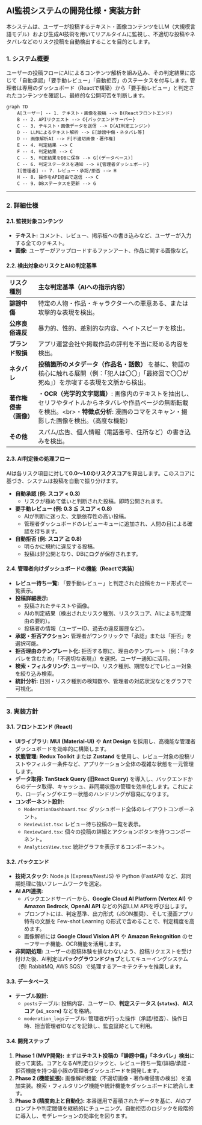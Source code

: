 ## **AI監視システムの開発仕様・実装方針**

本システムは、ユーザーが投稿するテキスト・画像コンテンツをLLM（大規模言語モデル）および生成AI技術を用いてリアルタイムに監視し、不適切な投稿やネタバレなどのリスク投稿を自動検出することを目的とします。

### **1. システム概要**

ユーザーの投稿フローにAIによるコンテンツ解析を組み込み、その判定結果に応じて「自動承認」「要手動レビュー」「自動拒否」のステータスを付与します。管理者は専用のダッシュボード（Reactで構築）から「要手動レビュー」と判定されたコンテンツを確認し、最終的な公開可否を判断します。

```mermaid
graph TD
    A[ユーザー] -- 1. テキスト・画像を投稿 --> B(Reactフロントエンド)
    B -- 2. APIリクエスト --> C{バックエンドサーバー}
    C -- 3. テキスト・画像データを送信 --> D(AI判定エンジン)
    D -- LLMによるテキスト解析 --> E[誹謗中傷・ネタバレ等]
    D -- 画像解析AI --> F[不適切画像・著作権]
    E -- 4. 判定結果 --> C
    F -- 4. 判定結果 --> C
    C -- 5. 判定結果をDBに保存 --> G[(データベース)]
    C -- 6. 判定ステータスを通知 --> H{管理者ダッシュボード}
    I[管理者] -- 7. レビュー・承認/拒否 --> H
    H -- 8. 操作をAPI経由で送信 --> C
    C -- 9. DBステータスを更新 --> G
```

-----

### **2. 詳細仕様**

#### **2.1. 監視対象コンテンツ**

  * **テキスト:** コメント、レビュー、掲示板への書き込みなど、ユーザーが入力する全てのテキスト。
  * **画像:** ユーザーがアップロードするファンアート、作品に関する画像など。

#### **2.2. 検出対象のリスクとAIの判定基準**

| リスク種別 | 主な判定基準（AIへの指示内容） |
| :--- | :--- |
| **誹謗中傷** | 特定の人物・作品・キャラクターへの悪意ある、または攻撃的な表現を検出。 |
| **公序良俗違反** | 暴力的、性的、差別的な内容、ヘイトスピーチを検出。 |
| **ブランド毀損** | アプリ運営会社や掲載作品の評判を不当に貶める内容を検出。 |
| **ネタバレ** | **投稿箇所のメタデータ（作品名・話数）** を基に、物語の核心に触れる展開（例：「犯人は〇〇」「最終回で〇〇が死ぬ」）を示唆する表現を文脈から検出。 |
| **著作権侵害（画像）**| ・**OCR（光学的文字認識）**: 画像内のテキストを抽出し、セリフやタイトルからネタバレや作品ページの無断転載を検出。\<br\>・**特徴点分析**: 漫画のコマをスキャン・撮影した画像を検出。（高度な機能） |
| **その他** | スパム/広告、個人情報（電話番号、住所など）の書き込みを検出。 |

#### **2.3. AI判定後の処理フロー**

AIは各リスク項目に対して**0.0〜1.0のリスクスコア**を算出します。このスコアに基づき、システムは投稿を自動で振り分けます。

  * **自動承認 (例: スコア \< 0.3)**
      * リスクが極めて低いと判断された投稿。即時公開されます。
  * **要手動レビュー (例: 0.3 ≦ スコア \< 0.8)**
      * AIが判断に迷った、文脈依存性の高い投稿。
      * 管理者ダッシュボードのレビューキューに追加され、人間の目による確認を待ちます。
  * **自動拒否 (例: スコア ≧ 0.8)**
      * 明らかに規約に違反する投稿。
      * 投稿は非公開となり、DBにログが保存されます。

#### **2.4. 管理者向けダッシュボードの機能（Reactで実装）**

  * **レビュー待ち一覧:** 「要手動レビュー」と判定された投稿をカード形式で一覧表示。
  * **投稿詳細表示:**
      * 投稿されたテキストや画像。
      * AIの判定結果（検出されたリスク種別、リスクスコア、AIによる判定理由の要約）。
      * 投稿者の情報（ユーザーID、過去の違反履歴など）。
  * **承認・拒否アクション:** 管理者がワンクリックで「承認」または「拒否」を選択可能。
  * **拒否理由のテンプレート化:** 拒否する際に、理由のテンプレート（例：「ネタバレを含むため」「不適切な表現」）を選択。ユーザー通知に活用。
  * **検索・フィルタリング:** ユーザーID、リスク種別、期間などでレビュー対象を絞り込み検索。
  * **統計分析:** 日別・リスク種別の検知数や、管理者の対応状況などをグラフで可視化。

-----

### **3. 実装方針**

#### **3.1. フロントエンド (React)**

  * **UIライブラリ:** **MUI (Material-UI)** や **Ant Design** を採用し、高機能な管理者ダッシュボードを効率的に構築します。
  * **状態管理:** **Redux Toolkit** または **Zustand** を使用し、レビュー対象の投稿リストやフィルター条件など、アプリケーション全体の複雑な状態を一元管理します。
  * **データ取得:** **TanStack Query (旧React Query)** を導入し、バックエンドからのデータ取得、キャッシュ、非同期状態の管理を効率化します。これにより、ローディングやエラー状態のハンドリングが容易になります。
  * **コンポーネント設計:**
      * `ModerationDashboard.tsx`: ダッシュボード全体のレイアウトコンポーネント。
      * `ReviewList.tsx`: レビュー待ち投稿の一覧を表示。
      * `ReviewCard.tsx`: 個々の投稿の詳細とアクションボタンを持つコンポーネント。
      * `AnalyticsView.tsx`: 統計グラフを表示するコンポーネント。

#### **3.2. バックエンド**

  * **技術スタック:** Node.js (Express/NestJS) や Python (FastAPI) など、非同期処理に強いフレームワークを選定。
  * **AI API連携:**
      * バックエンドサーバーから、**Google Cloud AI Platform (Vertex AI)** や **Amazon Bedrock**, **OpenAI API** などの外部LLM APIを呼び出します。
      * プロンプトには、判定基準、出力形式（JSON推奨）、そして漫画アプリ特有の文脈を Few-shot Learning の形式で含めることで、判定精度を高めます。
      * 画像解析には **Google Cloud Vision API** や **Amazon Rekognition** のセーフサーチ機能、OCR機能を活用します。
  * **非同期処理:** ユーザーの投稿体験を損なわないよう、投稿リクエストを受け付けた後、AI判定は**バックグラウンドジョブ**としてキューイングシステム（例: RabbitMQ, AWS SQS）で処理するアーキテクチャを推奨します。

#### **3.3. データベース**

  * **テーブル設計:**
      * `posts`テーブル: 投稿内容、ユーザーID、**判定ステータス (`status`)**、**AIスコア (`ai_score`)** などを格納。
      * `moderation_logs`テーブル: 管理者が行った操作（承認/拒否）、操作日時、担当管理者IDなどを記録し、監査証跡として利用。

#### **3.4. 開発ステップ**

1.  **Phase 1 (MVP開発):** まずは**テキスト投稿の「誹謗中傷」「ネタバレ」検出**に絞って実装。コアとなるAI判定ロジックと、レビュー待ち一覧/詳細/承認・拒否機能を持つ最小限の管理者ダッシュボードを開発します。
2.  **Phase 2 (機能拡張):** 画像解析機能（不適切画像・著作権侵害の検出）を追加実装。検索・フィルタリング機能や統計機能をダッシュボードに統合します。
3.  **Phase 3 (精度向上と自動化):** 本番運用で蓄積されたデータを基に、AIのプロンプトや判定閾値を継続的にチューニング。自動拒否のロジックを段階的に導入し、モデレーションの効率化を図ります。
